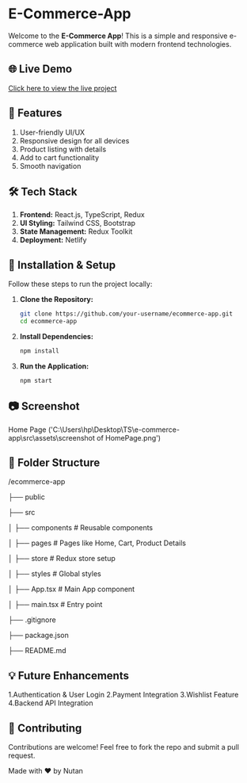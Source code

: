 # E-Commerce-App

Welcome to the **E-Commerce App**! This is a simple and responsive e-commerce web application built with modern frontend technologies.

## 🌐 Live Demo
[Click here to view the live project](https://nutan-ecommerce-app.netlify.app/)

## 🚀 Features
1. User-friendly UI/UX
2. Responsive design for all devices
3. Product listing with details
4. Add to cart functionality
5. Smooth navigation

## 🛠️ Tech Stack
1. **Frontend:** React.js, TypeScript, Redux
2. **UI Styling:** Tailwind CSS, Bootstrap
3. **State Management:** Redux Toolkit
4. **Deployment:** Netlify

## 📌 Installation & Setup
Follow these steps to run the project locally:

1. **Clone the Repository:**
   ```sh
   git clone https://github.com/your-username/ecommerce-app.git
   cd ecommerce-app

2. **Install Dependencies:**
   ```sh
   npm install

3. **Run the Application:**
   ```sh
   npm start

## 📷 Screenshot 
Home Page ('C:\Users\hp\Desktop\TS\e-commerce-app\src\assets\screenshot of HomePage.png')

## 📌 Folder Structure
/ecommerce-app

├── public

├── src

│   ├── components  # Reusable components

│   ├── pages       # Pages like Home, Cart, Product Details

│   ├── store       # Redux store setup

│   ├── styles      # Global styles

│   ├── App.tsx     # Main App component

│   ├── main.tsx    # Entry point

├── .gitignore

├── package.json

├── README.md

## 💡 Future Enhancements
1.Authentication & User Login
2.Payment Integration
3.Wishlist Feature
4.Backend API Integration

## 🤝 Contributing
Contributions are welcome! Feel free to fork the repo and submit a pull request.

Made with ❤️ by Nutan
